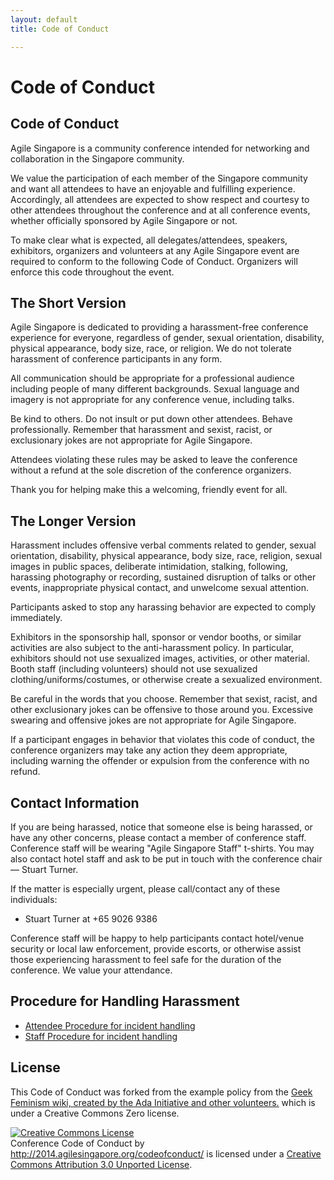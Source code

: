 ```yaml
---
layout: default
title: Code of Conduct

---
```


<div class="organisers">
  <div class="container text-center">
    <h1 class="page-header">Code of Conduct</h1>
      <div class="row">
        <div class="coc">
          <h2>Code of Conduct</h2>
          <p>Agile Singapore is a community conference intended for networking and collaboration in the Singapore community.

We value the participation of each member of the Singapore community and want all attendees to have an enjoyable and fulfilling experience. Accordingly, all attendees are expected to show respect and courtesy to other attendees throughout the conference and at all conference events, whether officially sponsored by Agile Singapore or not.

To make clear what is expected, all delegates/attendees, speakers, exhibitors, organizers and volunteers at any Agile Singapore event are required to conform to the following Code of Conduct. Organizers will enforce this code throughout the event.

The Short Version
-----------------

Agile Singapore is dedicated to providing a harassment-free conference experience for everyone, regardless of gender, sexual orientation, disability, physical appearance, body size, race, or religion. We do not tolerate harassment of conference participants in any form.

All communication should be appropriate for a professional audience including people of many different backgrounds. Sexual language and imagery is not appropriate for any conference venue, including talks.

Be kind to others. Do not insult or put down other attendees. Behave professionally. Remember that harassment and sexist, racist, or exclusionary jokes are not appropriate for Agile Singapore.

Attendees violating these rules may be asked to leave the conference without a refund at the sole discretion of the conference organizers.

Thank you for helping make this a welcoming, friendly event for all.

The Longer Version
------------------

Harassment includes offensive verbal comments related to gender, sexual orientation, disability, physical appearance, body size, race, religion, sexual images in public spaces, deliberate intimidation, stalking, following, harassing photography or recording, sustained disruption of talks or other events, inappropriate physical contact, and unwelcome sexual attention.

Participants asked to stop any harassing behavior are expected to comply immediately.

Exhibitors in the sponsorship hall, sponsor or vendor booths, or similar activities are also subject to the anti-harassment policy. In particular, exhibitors should not use sexualized images, activities, or other material. Booth staff (including volunteers) should not use sexualized clothing/uniforms/costumes, or otherwise create a sexualized environment.

Be careful in the words that you choose. Remember that sexist, racist, and other exclusionary jokes can be offensive to those around you. Excessive swearing and offensive jokes are not appropriate for Agile Singapore.

If a participant engages in behavior that violates this code of conduct, the conference organizers may take any action they deem appropriate, including warning the offender or expulsion from the conference with no refund.

Contact Information
-------------------

If you are being harassed, notice that someone else is being harassed, or have any other concerns, please contact a member of conference staff. Conference staff will be wearing "Agile Singapore Staff" t-shirts. You may also contact hotel staff and ask to be put in touch with the conference chair &mdash; Stuart Turner.

If the matter is especially urgent, please call/contact any of these individuals:

- Stuart Turner at +65 9026 9386

Conference staff will be happy to help participants contact hotel/venue security or local law enforcement, provide escorts, or otherwise assist those experiencing harassment to feel safe for the duration of the conference. We value your attendance.

Procedure for Handling Harassment
------------------------------------------
- [Attendee Procedure for incident handling](/2013/about/code-of-conduct/harassment-incidents/)
- [Staff Procedure for incident handling](https://us.pycon.org/2013/about/code-of-conduct/harassment-incidents-staff/)

License
-------

This Code of Conduct was forked from the example policy from the [Geek Feminism wiki, created by the Ada Initiative and other volunteers.](http://geekfeminism.wikia.com/wiki/Conference_anti-harassment/Policy) which is under a Creative Commons Zero license.

<a rel="license" href="http://creativecommons.org/licenses/by/3.0/"><img alt="Creative Commons License" style="border-width:0" src="http://i.creativecommons.org/l/by/3.0/88x31.png" /></a><br /><span xmlns:dct="http://purl.org/dc/terms/" href="http://purl.org/dc/dcmitype/Text" property="dct:title" rel="dct:type">Conference Code of Conduct</span> by <a xmlns:cc="http://creativecommons.org/ns#" href="http://2014.agilesingapore.org/codeofconduct/" property="cc:attributionName" rel="cc:attributionURL">http://2014.agilesingapore.org/codeofconduct/</a> is licensed under a <a rel="license" href="http://creativecommons.org/licenses/by/3.0/">Creative Commons Attribution 3.0 Unported License</a>.
</p>
        </div>
    </div>
  </div>
</div>

